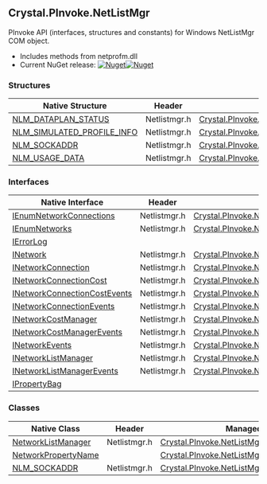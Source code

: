 ## Crystal.PInvoke.NetListMgr  
PInvoke API (interfaces, structures and constants) for Windows NetListMgr COM object.

- Includes methods from netprofm.dll  
- Current NuGet release: [![Nuget](https://img.shields.io/nuget/v/Crystal.PInvoke.NetListMgr?logo=nuget&style=flat-square)![Nuget](https://img.shields.io/nuget/dt/Crystal.PInvoke.NetListMgr?label=%20&style=flat-square)](https://www.nuget.org/packages/Crystal.PInvoke.NetListMgr)  
### Structures  
Native Structure | Header | Managed Structure  
--- | --- | ---  
[NLM_DATAPLAN_STATUS](https://www.google.com/search?num=5&q=NLM_DATAPLAN_STATUS+site%3Adocs.microsoft.com) | Netlistmgr.h | [Crystal.PInvoke.NetListMgr.NLM_DATAPLAN_STATUS](https://github.com/dahall/Crystal/search?l=C%23&q=NLM_DATAPLAN_STATUS)  
[NLM_SIMULATED_PROFILE_INFO](https://www.google.com/search?num=5&q=NLM_SIMULATED_PROFILE_INFO+site%3Adocs.microsoft.com) | Netlistmgr.h | [Crystal.PInvoke.NetListMgr.NLM_SIMULATED_PROFILE_INFO](https://github.com/dahall/Crystal/search?l=C%23&q=NLM_SIMULATED_PROFILE_INFO)  
[NLM_SOCKADDR](https://www.google.com/search?num=5&q=NLM_SOCKADDR+site%3Adocs.microsoft.com) | Netlistmgr.h | [Crystal.PInvoke.NetListMgr.NLM_SOCKADDR](https://github.com/dahall/Crystal/search?l=C%23&q=NLM_SOCKADDR)  
[NLM_USAGE_DATA](https://www.google.com/search?num=5&q=NLM_USAGE_DATA+site%3Adocs.microsoft.com) | Netlistmgr.h | [Crystal.PInvoke.NetListMgr.NLM_USAGE_DATA](https://github.com/dahall/Crystal/search?l=C%23&q=NLM_USAGE_DATA)  
### Interfaces  
Native Interface | Header | Managed Interface  
--- | --- | ---  
[IEnumNetworkConnections](https://www.google.com/search?num=5&q=IEnumNetworkConnections+site%3Adocs.microsoft.com) | Netlistmgr.h | [Crystal.PInvoke.NetListMgr.IEnumNetworkConnections](https://github.com/dahall/Crystal/search?l=C%23&q=IEnumNetworkConnections)  
[IEnumNetworks](https://www.google.com/search?num=5&q=IEnumNetworks+site%3Adocs.microsoft.com) | Netlistmgr.h | [Crystal.PInvoke.NetListMgr.IEnumNetworks](https://github.com/dahall/Crystal/search?l=C%23&q=IEnumNetworks)  
[IErrorLog](https://www.google.com/search?num=5&q=IErrorLog+site%3Adocs.microsoft.com) |  |   
[INetwork](https://www.google.com/search?num=5&q=INetwork+site%3Adocs.microsoft.com) | Netlistmgr.h | [Crystal.PInvoke.NetListMgr.INetwork](https://github.com/dahall/Crystal/search?l=C%23&q=INetwork)  
[INetworkConnection](https://www.google.com/search?num=5&q=INetworkConnection+site%3Adocs.microsoft.com) | Netlistmgr.h | [Crystal.PInvoke.NetListMgr.INetworkConnection](https://github.com/dahall/Crystal/search?l=C%23&q=INetworkConnection)  
[INetworkConnectionCost](https://www.google.com/search?num=5&q=INetworkConnectionCost+site%3Adocs.microsoft.com) | Netlistmgr.h | [Crystal.PInvoke.NetListMgr.INetworkConnectionCost](https://github.com/dahall/Crystal/search?l=C%23&q=INetworkConnectionCost)  
[INetworkConnectionCostEvents](https://www.google.com/search?num=5&q=INetworkConnectionCostEvents+site%3Adocs.microsoft.com) | Netlistmgr.h | [Crystal.PInvoke.NetListMgr.INetworkConnectionCostEvents](https://github.com/dahall/Crystal/search?l=C%23&q=INetworkConnectionCostEvents)  
[INetworkConnectionEvents](https://www.google.com/search?num=5&q=INetworkConnectionEvents+site%3Adocs.microsoft.com) | Netlistmgr.h | [Crystal.PInvoke.NetListMgr.INetworkConnectionEvents](https://github.com/dahall/Crystal/search?l=C%23&q=INetworkConnectionEvents)  
[INetworkCostManager](https://www.google.com/search?num=5&q=INetworkCostManager+site%3Adocs.microsoft.com) | Netlistmgr.h | [Crystal.PInvoke.NetListMgr.INetworkCostManager](https://github.com/dahall/Crystal/search?l=C%23&q=INetworkCostManager)  
[INetworkCostManagerEvents](https://www.google.com/search?num=5&q=INetworkCostManagerEvents+site%3Adocs.microsoft.com) | Netlistmgr.h | [Crystal.PInvoke.NetListMgr.INetworkCostManagerEvents](https://github.com/dahall/Crystal/search?l=C%23&q=INetworkCostManagerEvents)  
[INetworkEvents](https://www.google.com/search?num=5&q=INetworkEvents+site%3Adocs.microsoft.com) | Netlistmgr.h | [Crystal.PInvoke.NetListMgr.INetworkEvents](https://github.com/dahall/Crystal/search?l=C%23&q=INetworkEvents)  
[INetworkListManager](https://www.google.com/search?num=5&q=INetworkListManager+site%3Adocs.microsoft.com) | Netlistmgr.h | [Crystal.PInvoke.NetListMgr.INetworkListManager](https://github.com/dahall/Crystal/search?l=C%23&q=INetworkListManager)  
[INetworkListManagerEvents](https://www.google.com/search?num=5&q=INetworkListManagerEvents+site%3Adocs.microsoft.com) | Netlistmgr.h | [Crystal.PInvoke.NetListMgr.INetworkListManagerEvents](https://github.com/dahall/Crystal/search?l=C%23&q=INetworkListManagerEvents)  
[IPropertyBag](https://www.google.com/search?num=5&q=IPropertyBag+site%3Adocs.microsoft.com) |  |   
### Classes  
Native Class | Header | Managed Class  
--- | --- | ---  
[NetworkListManager](https://www.google.com/search?num=5&q=NetworkListManager+site%3Adocs.microsoft.com) | Netlistmgr.h | [Crystal.PInvoke.NetListMgr.NetworkListManager](https://github.com/dahall/Crystal/search?l=C%23&q=NetworkListManager)  
[NetworkPropertyName](https://www.google.com/search?num=5&q=NetworkPropertyName+site%3Adocs.microsoft.com) |  | [Crystal.PInvoke.NetListMgr.NetworkPropertyName](https://github.com/dahall/Crystal/search?l=C%23&q=NetworkPropertyName)  
[NLM_SOCKADDR](https://www.google.com/search?num=5&q=NLM_SOCKADDR+site%3Adocs.microsoft.com) | Netlistmgr.h | [Crystal.PInvoke.NetListMgr.NLM_SOCKADDR](https://github.com/dahall/Crystal/search?l=C%23&q=NLM_SOCKADDR)  
